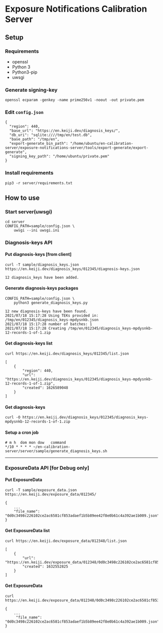 # Exposure Notifications Calibration Server

## Setup

### Requirements

 * openssl
 * Python 3
 * Python3-pip
 * uwsgi

### Generate signing-key

```
openssl ecparam -genkey -name prime256v1 -noout -out private.pem
```

### Edit `config.json`

```
{
  "region": 440,
  "base_url": "https://en.keiji.dev/diagnosis_keys/",
  "db_uri": "sqlite:////tmp/en/test.db",
  "base_path": "/tmp/en",
  "export-generate_bin_path": "/home/ubuntu/en-calibration-server/exposure-notifications-server/tools/export-generate/export-generate",
  "signing_key_path": "/home/ubuntu/private.pem"
}
```

### Install requirements

```
pip3 -r server/requirements.txt
```

## How to use

### Start server(uwsgi)

```
cd server
CONFIG_PATH=sample/config.json \
    uwsgi --ini uwsgi.ini
```

### Diagnosis-keys API

#### Put diagnosis-keys [from client]

```
curl -T sample/diagnosis_keys.json https://en.keiji.dev/diagnosis_keys/012345/diagnosis-keys.json
```

```
12 diagnosis_keys have been added.
```

#### Generate diagnosis-keys packages

```
CONFIG_PATH=sample/config.json \
	python3 generate_diagnosis_keys.py
```

```
12 new diagnosis-keys have been found.
2021/07/18 15:17:28 Using TEKs provided in: /tmp/en/012345/diagnosis_keys-mpdysnkb.json
2021/07/18 15:17:28 number of batches: 1
2021/07/18 15:17:28 Creating /tmp/en/012345/diagnosis_keys-mpdysnkb-12-records-1-of-1.zip
```

#### Get diagnosis-keys list

```
curl https://en.keiji.dev/diagnosis_keys/012345/list.json
```

```
[
    {
        "region": 440,
        "url": "https://en.keiji.dev/diagnosis_keys/012345/diagnosis_keys-mpdysnkb-12-records-1-of-1.zip",
        "created": 1626589048
    }
]
```

#### Get diagnosis-keys

```
curl -O https://en.keiji.dev/diagnosis_keys/012345/diagnosis_keys-mpdysnkb-12-records-1-of-1.zip
```

#### Setup a cron job

```
# m h  dom mon dow   command
*/10 * * * * ~/en-calibration-server/server/sample/generate_diagnosis_keys.sh
```

----

### ExposureData API [for Debug only]

#### Put ExposureData

```
curl -T sample/exposure_data.json https://en.keiji.dev/exposure_data/012345/
```

```
{
    ...
    "file_name": "0d0c3498c226102ce2ac6581cf853adaef1b5b89ee42f8e0b61c4a392ae1b009.json"
}
```

#### Get ExposureData list

```
curl https://en.keiji.dev/exposure_data/012348/list.json
```

```
[
    {
        "url": "https://en.keiji.dev/exposure_data/012348/0d0c3498c226102ce2ac6581cf853adaef1b5b89ee42f8e0b61c4a392ae1b009.json",
        "created": 1632552825
    }
]
```

#### Get ExposureData

```
curl https://en.keiji.dev/exposure_data/012348/0d0c3498c226102ce2ac6581cf853adaef1b5b89ee42f8e0b61c4a392ae1b009.json
```

```
{
    ...
     "file_name": "0d0c3498c226102ce2ac6581cf853adaef1b5b89ee42f8e0b61c4a392ae1b009.json"
}
```
